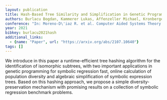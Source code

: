```yaml
---
layout: publication
title: Hash-Based Tree Similarity and Simplification in Genetic Programming for Symbolic Regression
authors: Burlacu Bogdan, Kammerer Lukas, Affenzeller Michael, Kronberger Gabriel
conference: "In: Moreno-D\'iaz R. et al. Computer Aided Systems Theory. Lecture Notes in Computer Science, Vol."
year: 2021
bibkey: burlacu2021hash
additional_links:
  - {name: "Paper", url: "https://arxiv.org/abs/2107.10640"}
tags: []
---
```

We introduce in this paper a runtime-efficient tree hashing algorithm for the identification of isomorphic subtrees, with two important applications in genetic programming for symbolic regression fast, online calculation of population diversity and algebraic simplification of symbolic expression trees. Based on this hashing approach, we propose a simple diversity-preservation mechanism with promising results on a collection of symbolic regression benchmark problems.
